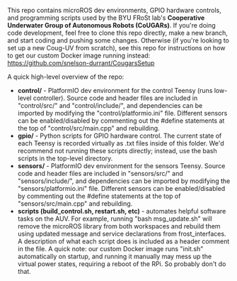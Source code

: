 This repo contains microROS dev environments, GPIO hardware controls, and programming scripts used by the BYU FRoSt lab's **Cooperative Underwater Group of Autonomous Robots (CoUGARs)**. 
If you're doing code development, feel free to clone this repo directly, make a new branch, and start coding and pushing some changes.
Otherwise (if you're looking to set up a new Coug-UV from scratch), see this repo for instructions on how to get our custom Docker image running instead: https://github.com/snelson-durrant/CougarsSetup

A quick high-level overview of the repo:
- **control/** - PlatformIO dev environment for the control Teensy (runs low-level controller).
Source code and header files are included in "control/src/" and "control/include/", and dependencies can be imported by modifying the "control/platformio.ini" file.
Different sensors can be enabled/disabled by commenting out the #define statements at the top of "control/src/main.cpp" and rebuilding.
- **gpio/** - Python scripts for GPIO hardware control.
The current state of each Teensy is recorded virtually as .txt files inside of this folder.
We'd recommend not running these scripts directly; instead, use the bash scripts in the top-level directory.
- **sensors/** - PlatformIO dev environment for the sensors Teensy.
Source code and header files are included in "sensors/src/" and "sensors/include/", and dependencies can be imported by modifying the "sensors/platformio.ini" file.
Different sensors can be enabled/disabled by commenting out the #define statements at the top of "sensors/src/main.cpp" and rebuilding.
- **scripts (build_control.sh, restart.sh, etc)** - automates helpful software tasks on the AUV.
For example, running "bash msg_update.sh" will remove the microROS library from both workspaces and rebuild them using updated message and service declarations from frost_interfaces.
A description of what each script does is included as a header comment in the file.
A quick note: our custom Docker image runs "init.sh" automatically on startup, and running it manually may mess up the virtual power states, requiring a reboot of the RPi.
So probably don't do that.
